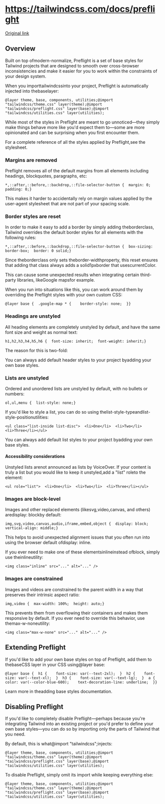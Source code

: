 # https://tailwindcss.com/docs/preflight

[Original link](https://tailwindcss.com/docs/preflight)

## Overview

Built on top ofmodern-normalize, Preflight is a set of base styles for Tailwind projects that are designed to smooth over cross-browser inconsistencies and make it easier for you to work within the constraints of your design system.

When you importtailwindcssinto your project, Preflight is automatically injected into thebaselayer:

```
@layer theme, base, components, utilities;@import "tailwindcss/theme.css" layer(theme);@import "tailwindcss/preflight.css" layer(base);@import "tailwindcss/utilities.css" layer(utilities);
```

While most of the styles in Preflight are meant to go unnoticed—they simply make things behave more like you'd expect them to—some are more opinionated and can be surprising when you first encounter them.

For a complete reference of all the styles applied by Preflight,see the stylesheet.

### Margins are removed

Preflight removes all of the default margins from all elements including headings, blockquotes, paragraphs, etc:

```
*,::after,::before,::backdrop,::file-selector-button {  margin: 0;  padding: 0;}
```

This makes it harder to accidentally rely on margin values applied by the user-agent stylesheet that are not part of your spacing scale.

### Border styles are reset

In order to make it easy to add a border by simply adding theborderclass, Tailwind overrides the default border styles for all elements with the following rules:

```
*,::after,::before,::backdrop,::file-selector-button {  box-sizing: border-box;  border: 0 solid;}
```

Since theborderclass only sets theborder-widthproperty, this reset ensures that adding that class always adds a solid1pxborder that usescurrentColor.

This can cause some unexpected results when integrating certain third-party libraries, likeGoogle mapsfor example.

When you run into situations like this, you can work around them by overriding the Preflight styles with your own custom CSS:

```
@layer base {  .google-map * {    border-style: none;  }}
```

### Headings are unstyled

All heading elements are completely unstyled by default, and have the same font size and weight as normal text:

```
h1,h2,h3,h4,h5,h6 {  font-size: inherit;  font-weight: inherit;}
```

The reason for this is two-fold:

You can always add default header styles to your project byadding your own base styles.

### Lists are unstyled

Ordered and unordered lists are unstyled by default, with no bullets or numbers:

```
ol,ul,menu {  list-style: none;}
```

If you'd like to style a list, you can do so using thelist-style-typeandlist-style-positionutilities:

```
<ul class="list-inside list-disc">  <li>One</li>  <li>Two</li>  <li>Three</li></ul>
```

You can always add default list styles to your project byadding your own base styles.

#### Accessibility considerations

Unstyled lists arenot announced as lists by VoiceOver. If your content is truly a list but you would like to keep it unstyled,add a "list" roleto the element:

```
<ul role="list">  <li>One</li>  <li>Two</li>  <li>Three</li></ul>
```

### Images are block-level

Images and other replaced elements (likesvg,video,canvas, and others) aredisplay: blockby default:

```
img,svg,video,canvas,audio,iframe,embed,object {  display: block;  vertical-align: middle;}
```

This helps to avoid unexpected alignment issues that you often run into using the browser default ofdisplay: inline.

If you ever need to make one of these elementsinlineinstead ofblock, simply use theinlineutility:

```
<img class="inline" src="..." alt="..." />
```

### Images are constrained

Images and videos are constrained to the parent width in a way that preserves their intrinsic aspect ratio:

```
img,video {  max-width: 100%;  height: auto;}
```

This prevents them from overflowing their containers and makes them responsive by default. If you ever need to override this behavior, use themax-w-noneutility:

```
<img class="max-w-none" src="..." alt="..." />
```

## Extending Preflight

If you'd like to add your own base styles on top of Preflight, add them to thebaseCSS layer in your CSS using@layer base:

```
@layer base {  h1 {    font-size: var(--text-2xl);  }  h2 {    font-size: var(--text-xl);  }  h3 {    font-size: var(--text-lg);  }  a {    color: var(--color-blue-600);    text-decoration-line: underline;  }}
```

Learn more in theadding base styles documentation.

## Disabling Preflight

If you'd like to completely disable Preflight—perhaps because you're integrating Tailwind into an existing project or you'd prefer to define your own base styles—you can do so by importing only the parts of Tailwind that you need.

By default, this is what@import "tailwindcss";injects:

```
@layer theme, base, components, utilities;@import "tailwindcss/theme.css" layer(theme);@import "tailwindcss/preflight.css" layer(base);@import "tailwindcss/utilities.css" layer(utilities);
```

To disable Preflight, simply omit its import while keeping everything else:

```
@layer theme, base, components, utilities;@import "tailwindcss/theme.css" layer(theme);@import "tailwindcss/preflight.css" layer(base);@import "tailwindcss/utilities.css" layer(utilities);
```
